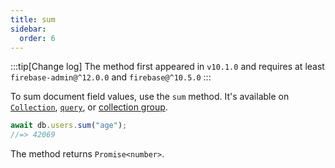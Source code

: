 ```yaml
---
title: sum
sidebar:
  order: 6
---
```


:::tip[Change log]
The method first appeared in `v10.1.0` and requires at least `firebase-admin@^12.0.0` and `firebase@^10.5.0`
:::

To sum document field values, use the `sum` method. It's available on [`Collection`](/classes/collection/#sum), [`query`](/api/reading/query/#sum), or [collection group](/extensions/groups/#api).

```ts
await db.users.sum("age");
//=> 42069
```

The method returns `Promise<number>`.
